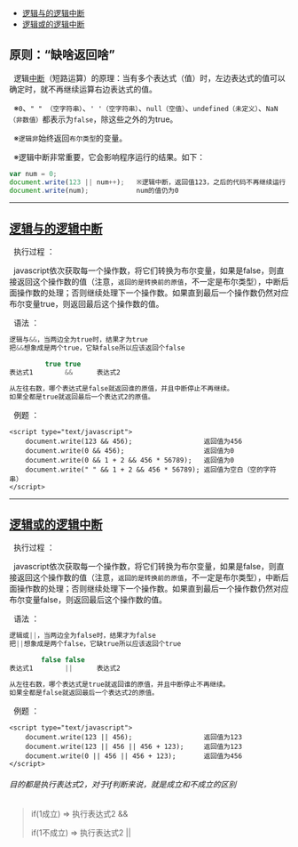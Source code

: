 *   [逻辑与的逻辑中断](#Y)
*   [逻辑或的逻辑中断](#H)

原则：“缺啥返回啥”
----------

  逻辑[中断](https://so.csdn.net/so/search?q=%E4%B8%AD%E6%96%AD&spm=1001.2101.3001.7020)（短路运算）的原理：当有多个表达式（值）时，左边表达式的值可以确定时，就不再继续运算右边表达式的值。

  ※`0`、`" " （空字符串）`、`' '（空字符串）`、`null（空值）`、`undefined（未定义）`、`NaN（非数值）`都表示为`false`，除这些之外的为true。

  ※`逻辑非`始终返回`布尔类型`的变量。

  ※逻辑中断非常重要，它会影响程序运行的结果。如下：

```javascript
var num = 0;
document.write(123 || num++);	※逻辑中断，返回值123，之后的代码不再继续运行
document.write(num);			num的值仍为0

```

* * *

[逻辑与的逻辑中断](#D)
--------------

  执行过程 ：

  javascript依次获取每一个操作数，将它们转换为布尔变量，如果是false，则直接返回这个操作数的值（注意，`返回的是转换前的原值`，不一定是布尔类型），中断后面操作数的处理；否则继续处理下一个操作数。如果直到最后一个操作数仍然对应布尔变量true，则返回最后这个操作数的值。

  语法 ：

```javascript
逻辑与&&，当两边全为true时，结果才为true
把&&想象成是两个true，它缺false所以应该返回个false

		 true true
表达式1		&& 		表达式2

从左往右数，哪个表达式是false就返回谁的原值，并且中断停止不再继续。
如果全都是true就返回最后一个表达式2的原值。

```

  例题 ：

```
<script type="text/javascript">
	document.write(123 && 456); 				 返回值为456
	document.write(0 && 456); 					 返回值为0
	document.write(0 && 1 + 2 && 456 * 56789);   返回值为0
	document.write(" " && 1 + 2 && 456 * 56789); 返回值为空白（空的字符串）
</script>

```

* * *

[逻辑或的逻辑中断](#D)
--------------

  执行过程 ：

  javascript依次获取每一个操作数，将它们转换为布尔变量，如果是false，则直接返回这个操作数的值（注意，`返回的是转换前的原值`，不一定是布尔类型），中断后面操作数的处理；否则继续处理下一个操作数。如果直到最后一个操作数仍然对应布尔变量false，则返回最后这个操作数的值。

  语法 ：

```javascript
逻辑或||，当两边全为false时，结果才为false
把||想象成是两个false，它缺true所以应该返回个true

		false false
表达式1 		||		表达式2

从左往右数，哪个表达式是true就返回谁的原值，并且中断停止不再继续。
如果全都是false就返回最后一个表达式2的原值。

```

  例题 ：

```
<script type="text/javascript">
	document.write(123 || 456); 			 	 返回值为123
	document.write(123 || 456 || 456 + 123); 	 返回值为123
	document.write(0 || 456 || 456 + 123);  	 返回值为456
</script>

```



###### 目的都是执行表达式2，对于if判断来说，就是成立和不成立的区别

> if(1成立) => 执行表达式2   &&
>
> if(1不成立) => 执行表达式2 ||